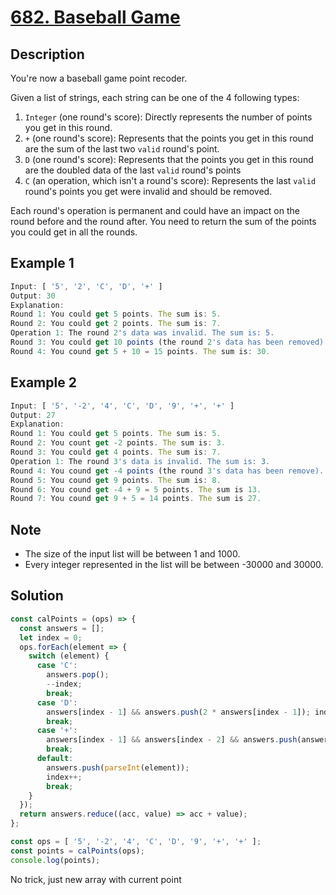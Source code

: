 # [682. Baseball Game](https://leetcode.com/problems/baseball-game/description/)

## Description

You're now a baseball game point recoder.

Given a list of strings, each string can be one of the 4 following types:

1. `Integer` (one round's score): Directly represents the number of points you get in this round.
2. `+` (one round's score): Represents that the points you get in this round are the sum of the last two `valid` round's point.
3. `D` (one round's score): Represents that the points you get in this round are the doubled data of the last `valid` round's points
4. `C` (an operation, which isn't a round's score): Represents the last `valid` round's  points you get were invalid and should be removed.
  
Each round's operation is permanent and could have an impact on the round before and the round after.
You need to return the sum of the points you could get in all the rounds.
  
## Example 1

```javascript
Input: [ '5', '2', 'C', 'D', '+' ]
Output: 30
Explanation:
Round 1: You could get 5 points. The sum is: 5.
Round 2: You could get 2 points. The sum is: 7.
Operation 1: The round 2's data was invalid. The sum is: 5.
Round 3: You could get 10 points (the round 2's data has been removed). The sum is: 15.
Round 4: You cound get 5 + 10 = 15 points. The sum is: 30.
```

## Example 2

```javascript
Input: [ '5', '-2', '4', 'C', 'D', '9', '+', '+' ]
Output: 27
Explanation:
Round 1: You could get 5 points. The sum is: 5.
Round 2: You count get -2 points. The sum is: 3.
Round 3: You could get 4 points. The sum is: 7.
Operation 1: The round 3's data is invalid. The sum is: 3.
Round 4: You cound get -4 points (the round 3's data has been remove). The sum is: -1.
Round 5: You cound get 9 points. The sum is: 8.
Round 6: You cound get -4 + 9 = 5 points. The sum is 13.
Round 7: You cound get 9 + 5 = 14 points. The sum is 27.
```

## Note

- The size of the input list will be between 1 and 1000.
- Every integer represented in the list will be between -30000 and 30000.

## Solution

```javascript
const calPoints = (ops) => {
  const answers = [];
  let index = 0;
  ops.forEach(element => {
    switch (element) {
      case 'C':
        answers.pop();
        --index;
        break;
      case 'D':
        answers[index - 1] && answers.push(2 * answers[index - 1]); index++;
        break;
      case '+':
        answers[index - 1] && answers[index - 2] && answers.push(answers[index - 1] + answers[index - 2]); index++;
        break;
      default:
        answers.push(parseInt(element));
        index++;
        break;
    }
  });
  return answers.reduce((acc, value) => acc + value);
};

const ops = [ '5', '-2', '4', 'C', 'D', '9', '+', '+' ];
const points = calPoints(ops);
console.log(points);
```

No trick, just new array with current point